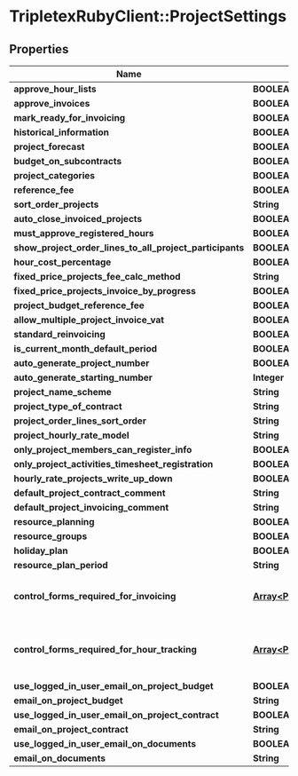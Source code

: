 # TripletexRubyClient::ProjectSettings

## Properties
Name | Type | Description | Notes
------------ | ------------- | ------------- | -------------
**approve_hour_lists** | **BOOLEAN** |  | [optional] 
**approve_invoices** | **BOOLEAN** |  | [optional] 
**mark_ready_for_invoicing** | **BOOLEAN** |  | [optional] 
**historical_information** | **BOOLEAN** |  | [optional] 
**project_forecast** | **BOOLEAN** |  | [optional] 
**budget_on_subcontracts** | **BOOLEAN** |  | [optional] 
**project_categories** | **BOOLEAN** |  | [optional] 
**reference_fee** | **BOOLEAN** |  | [optional] 
**sort_order_projects** | **String** |  | [optional] 
**auto_close_invoiced_projects** | **BOOLEAN** |  | [optional] 
**must_approve_registered_hours** | **BOOLEAN** |  | [optional] 
**show_project_order_lines_to_all_project_participants** | **BOOLEAN** |  | [optional] 
**hour_cost_percentage** | **BOOLEAN** |  | [optional] 
**fixed_price_projects_fee_calc_method** | **String** |  | [optional] 
**fixed_price_projects_invoice_by_progress** | **BOOLEAN** |  | [optional] 
**project_budget_reference_fee** | **BOOLEAN** |  | [optional] 
**allow_multiple_project_invoice_vat** | **BOOLEAN** |  | [optional] 
**standard_reinvoicing** | **BOOLEAN** |  | [optional] 
**is_current_month_default_period** | **BOOLEAN** |  | [optional] 
**auto_generate_project_number** | **BOOLEAN** |  | [optional] 
**auto_generate_starting_number** | **Integer** |  | [optional] 
**project_name_scheme** | **String** |  | [optional] 
**project_type_of_contract** | **String** |  | [optional] 
**project_order_lines_sort_order** | **String** |  | [optional] 
**project_hourly_rate_model** | **String** |  | [optional] 
**only_project_members_can_register_info** | **BOOLEAN** |  | [optional] 
**only_project_activities_timesheet_registration** | **BOOLEAN** |  | [optional] 
**hourly_rate_projects_write_up_down** | **BOOLEAN** |  | [optional] 
**default_project_contract_comment** | **String** |  | [optional] 
**default_project_invoicing_comment** | **String** |  | [optional] 
**resource_planning** | **BOOLEAN** |  | [optional] 
**resource_groups** | **BOOLEAN** |  | [optional] 
**holiday_plan** | **BOOLEAN** |  | [optional] 
**resource_plan_period** | **String** |  | [optional] 
**control_forms_required_for_invoicing** | [**Array&lt;ProjectControlFormType&gt;**](ProjectControlFormType.md) | Control forms required for invoicing | [optional] 
**control_forms_required_for_hour_tracking** | [**Array&lt;ProjectControlFormType&gt;**](ProjectControlFormType.md) | Control forms required for hour tracking | [optional] 
**use_logged_in_user_email_on_project_budget** | **BOOLEAN** |  | [optional] 
**email_on_project_budget** | **String** |  | [optional] 
**use_logged_in_user_email_on_project_contract** | **BOOLEAN** |  | [optional] 
**email_on_project_contract** | **String** |  | [optional] 
**use_logged_in_user_email_on_documents** | **BOOLEAN** |  | [optional] 
**email_on_documents** | **String** |  | [optional] 


